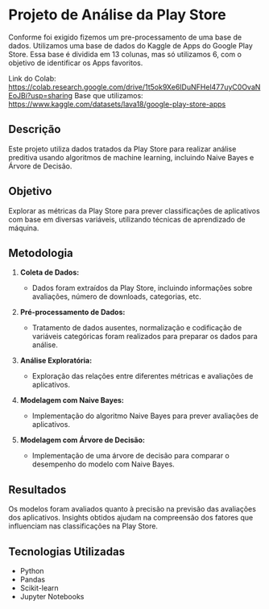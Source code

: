 # Projeto de Análise da Play Store

Conforme foi exigido fizemos um pre-processamento de uma base de dados. Utilizamos uma base de dados do Kaggle de Apps do Google Play Store. Essa base é dividida em 13 colunas, mas só utilizamos 6, com o objetivo de identificar os Apps favoritos.

Link do Colab: https://colab.research.google.com/drive/1t5ok9Xe6IDuNFHel477uyC0OvaNEoJBi?usp=sharing
Base que utilizamos: https://www.kaggle.com/datasets/lava18/google-play-store-apps

## Descrição
Este projeto utiliza dados tratados da Play Store para realizar análise preditiva usando algoritmos de machine learning, incluindo Naive Bayes e Árvore de Decisão.

## Objetivo
Explorar as métricas da Play Store para prever classificações de aplicativos com base em diversas variáveis, utilizando técnicas de aprendizado de máquina.

## Metodologia
1. **Coleta de Dados:**
   - Dados foram extraídos da Play Store, incluindo informações sobre avaliações, número de downloads, categorias, etc.

2. **Pré-processamento de Dados:**
   - Tratamento de dados ausentes, normalização e codificação de variáveis categóricas foram realizados para preparar os dados para análise.

3. **Análise Exploratória:**
   - Exploração das relações entre diferentes métricas e avaliações de aplicativos.

4. **Modelagem com Naive Bayes:**
   - Implementação do algoritmo Naive Bayes para prever avaliações de aplicativos.

5. **Modelagem com Árvore de Decisão:**
   - Implementação de uma árvore de decisão para comparar o desempenho do modelo com Naive Bayes.

## Resultados
Os modelos foram avaliados quanto à precisão na previsão das avaliações dos aplicativos. Insights obtidos ajudam na compreensão dos fatores que influenciam nas classificações na Play Store.

## Tecnologias Utilizadas
- Python
- Pandas
- Scikit-learn
- Jupyter Notebooks
